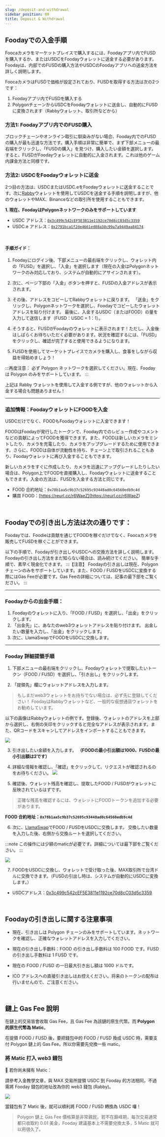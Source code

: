 ```yaml
---
slug: /deposit-and-withdrawal
sidebar_position: 09
title: Deposit & Withdrawal
---
```

## Foodayでの入金手順
Foocaカメラをマーケットプレイスで購入するには、Foodayアプリ内でFUSDを購入するか、またはUSDCをFoodayウォレットに送金する必要があります。Foodayは、内部でのFUSDの購入方法やUSDCのFoodayアプリへの送金方法を詳しく説明します。

FoocaカメラはFUSDで価格が設定されており、FUSDを取得する方法は次の2つです：

1. Foodayアプリ内でFUSDを購入する
2. PolygonチェーンからUSDCをFoodayウォレットに送金し、自動的にFUSDに変換されます（Rabbyウォレット、取引所などから）


### 方法1: Foodayアプリ内でのFUSD購入
ブロックチェーンやオンライン取引に馴染みがない場合、Fooday内でのFUSDの購入が最も迅速な方法です。購入手順は非常に簡単で、まず下部メニューの最右端をクリックし、「FUSDの購入」を見つけ、購入したい金額を選択します。すると、FUSDがFoodayウォレットに自動的に入金されます。これは他のゲーム内課金方法と同様です。

### 方法2: USDCをFoodayウォレットに送金
2つ目の方法は、USDCまたはUSDC.eをFoodayウォレットに送金することです。次に[Rabby](<https://rabby.io/>)ウォレットを使用してUSDCを送金する手順を説明しますが、他のウォレットやMAX、Binanceなどの取引所を使用することもできます。

**1. 現在、FoodayはPolygonネットワークのみをサポートしています**  

* USDC アドレス：[`0x3c499c542cEF5E3811e1192ce70d8cC03d5c3359`](<https://polygonscan.com/address/0x3c499c542cEF5E3811e1192ce70d8cC03d5c3359>)  
* USDC.e アドレス：[`0x2791bca1f2de4661ed88a30c99a7a9449aa84174`](<https://polygonscan.com/address/0x2791bca1f2de4661ed88a30c99a7a9449aa84174>)

<br/>

#### 手順ガイド：

1. Foodayにログイン後、下部メニューの最右端をクリックし、ウォレット内の「FUSD」を選択し、「入金」を選択します（現在の入金はPolygonネットワークのみ対応しており、システムが自動的にアサインされます）。

2. 次に、ページ下部の「入金」ボタンを押すと、FUSDの入金アドレスが表示されます。

3. その後、アドレスをコピーしてRabbyウォレットに戻ります。 「送金」をクリックし、Polygonネットワークを選択し、Foodayでコピーしたウォレットアドレスを貼り付けます。 最後に、入金するUSDC（またはFOOD）の量を入力して送信します（FUSD：USDC = 1：1）。

4. そうすると、FUSDがFoodayのウォレットに表示されます！ただし、入金後はしばらくお待ちいただく必要があります。状況を確認するには、「FUSD」をクリックし、確認が完了すると使用できるようになります。

5. FUSDを使用してマーケットプレイスでカメラを購入し、食事をしながら収益を得始めましょう！

:::再度注意：
必ず Polygon ネットワークを選択してください。現在、Fooday は Polygon のみをサポートしています。
:::

上記は Rabby ウォレットを使用して入金する例ですが、他のウォレットから入金する場合も問題ありません！
***

### 追加情報：FoodayウォレットにFOODを入金

USDCだけでなく、FOODもFoodayウォレットに入金できます！

FOODはFoodayが発行したトークンで、Fooday内でのレビュー作成やコメントなどの貢献によってFOODを獲得できます。また、FOODは新しいカメラをミントしたり、カメラを充電したり、カメラをアップグレードするために使用できます。さらに、FOODは自体が流動性を持ち、チェーン上で取引されることもあり、Foodayウォレットに再び入金することもできます。

新しいカメラをすぐに作成したり、カメラを迅速にアップグレードしたりしたい場合は、Polygon上でFOODを直接購入し、Foodayウォレットに送金することもできます。入金の方法は、FUSDを入金する方法と同じです。

* FOOD 合約地址：`0x78b1aa5c9b37c52695c93448ad0c64560edb9c4d`
* 購買 FOOD：[https://reurl.cc/r6WaeZ](<https://reurl.cc/r6WaeZ>)

<br/>

## Foodayでの引き出し方法は次の通りです：

Foodayでは、Foodieは貢献を通じてFOODを稼ぐだけでなく、Foocaカメラを販売してFUSDを稼ぐことができます。

以下の手順で、Foodayが引き出しやUSDCへの交換方法を詳しく説明します。Foodayの引き出し方法をまだ知らない場合は、読み続けてください。
簡単な手順で、素早く現金化できます。
:::【注意】
Foodayの引き出しは現在、Polygonチェーンのみをサポートしています。また、FOOD / FUSDをUSDCに変換する際にはGas Feeが必要です。Gas Feeの詳細については、記事の最下部をご覧ください。
:::

***
### Foodayからの出金手順：

1. Foodayのウォレットに入り、「FOOD / FUSD」を選択し、「出金」をクリックします。
2. 「出金先」に、あなたのweb3ウォレットアドレスを貼り付けます。
出金したい数量を入力し、「出金」をクリックします。
3. 次に、LlamaSwapでFOODをUSDCに交換します。

***

### Fooday 詳細提領手順
1. 下部メニューの最右端をクリックし、Foodayウォレットで提取したいトークン（FOOD / FUSD）を選択し、「引き出し」をクリックします。

2. 「提領先」欄にウォレットアドレスを入力します。
> もしまだweb3ウォレットをお持ちでない場合は、必ず先に登録してください！
FoodayはRabbyウォレットなど、一般的な仮想通貨ウォレットをお勧めしています。

以下の画像はRabbyウォレットの例です。登録後、ウォレットのアドレスを上部から選択し、右側の矢印をクリックすると完全なアドレスが表示されます。また、QRコードをスキャンしてアドレスをインポートすることもできます。

![](rabby-1.png)

3. 引き出したい金額を入力します。
**（FOODの最小引出額は1000、FUSDの最小引出額は2です）**

4. 詳細な情報を確認し、「確認」をクリックして、リクエストが確認されるのをお待ちください。
![](depost-2.png)

5. 確認後、ウォレット残高を確認し、提取したFOOD / FUSDがウォレットに反映されているはずです。
> 正確な残高を確認するには、ウォレットにFOODトークンを追加する必要があります。
 

**FOOD 合約地址：`0x78b1aa5c9b37c52695c93448ad0c64560edb9c4d`**

6. 次に、[LlamaSwap](https://medium.com/r/?url=https%3A%2F%2Fswap.defillama.com%2F%3Fchain%3Dpolygon%26from%3D0x78b1aa5c9b37c52695c93448ad0c64560edb9c4d%26to%3D0x3c499c542cef5e3811e1192ce70d8cc03d5c3359)でFOOD / FUSDをUSDCに交換します。
交換したい数量を入力した後、右側から交換ルートを選択してください。

:::note
この操作には少額のmaticが必要です。詳細については最下部をご覧ください。
:::

![](depost-3.png)

7. FOODをUSDCに交換し、ウォレットで受け取った後、MAX取引所で台湾ドルに交換できます。（FUSDの引出し時は、システムが自動的にUSDCに変換します。）

* USDCアドレス：[0x3c499c542cEF5E3811e1192ce70d8cC03d5c3359](<https://medium.com/r/?url=https%3A%2F%2Fpolygonscan.com%2Faddress%2F0x3c499c542cEF5E3811e1192ce70d8cC03d5c3359>)

<br/>

## Foodayの引き出しに関する注意事項

* 現在、引き出しは Polygon チェーンのみをサポートしています。ネットワークを確認し、正確なウォレットアドレスを入力してください。

* 現在の引き出し手数料：FOOD の引き出し手数料は 100 FOOD です。FUSD の引き出し手数料は 1 FUSD です。

* 現在の FOOD / FUSD の一日最大引き出し額は 1000 ドルです。

* ICO アドレスへの直接引き出しはお控えください。将来のトークンの配布は行いませんので、ご注意ください。

<br/>

## 鏈上 Gas Fee 說明
在鏈上的交易皆會收取 Gas Fee，且 Gas Fee 為該鏈的原生代幣。而 **Polygon 的原生代幣為 Matic**。

在提領 FOOD / FUSD 後，要把錢包中的 FOOD / FUSD 換成 USDC 時，需要支付 Polygon 鏈上的 Gas Fee，所以你需要先兌換一些 matic。

### 將 Matic 打入 web3 錢包
📌 若你尚未擁有 Matic：

請參考入金教學文章，與 MAX 交易所提領 USDC 到 Fooday 的方法相同，不過需將 Fooday 錢包的地址改為你的 web3 錢包 (Rabby)。

![](depost-4.png)

當錢包有了 Matic 後，就可以順利將 FOOD / FUSD 轉換為 USDC 囉！

>Polygon 鏈上 Gas Fee 價格算是非常親民，若不在巔峰期，每次交易通常都只收取約 0.01 美金，Fooday 建議基本上不需要兌換太多，5 Matic 就可以用很久了。